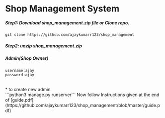 # Shop Management System
##### Step1: Download shop_management.zip file  or       Clone repo.
```
git clone https://github.com/ajaykumarr123/shop_management 
```
##### Step2: unzip shop_management.zip</br>

##### Admin(Shop Owner) </br>
```
username:ajay
password:ajay
```
</br>
* to create new admin</br>
  ```python3 manage.py runserver```
Now follow Instructions given at the end of [guide.pdf](https://github.com/ajaykumarr123/shop_management/blob/master/guide.pdf)

